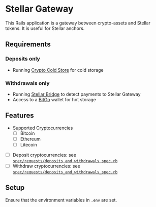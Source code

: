 # Stellar Gateway

This Rails application is a gateway between crypto-assets and Stellar tokens. It is useful for Stellar anchors.

## Requirements

### Deposits only

- Running [Crypto Cold Store](https://github.com/bloom-solutions/crypto-cold-store) for cold storage

### Withdrawals only

- Running [Stellar Bridge](https://github.com/stellar/bridge-server/blob/master/readme_bridge.md) to detect payments to Stellar Gateway
- Access to a [BitGo](http://bitgo.com) wallet for hot storage

## Features
- Supported Cryptocurrencies
  - [ ] Bitcoin
  - [ ] Ethereum
  - [ ] Litecoin
- [ ] Deposit cryptocurrencies: see [`spec/requests/deposits_and_withdrawals_spec.rb`](`spec/requests/deposits_and_withdrawals_spec.rb`)
- [ ] Withdraw cryptocurrencies: see [`spec/requests/deposits_and_withdrawals_spec.rb`](`spec/requests/deposits_and_withdrawals_spec.rb`)

## Setup

Ensure that the environment variables in `.env` are set.
